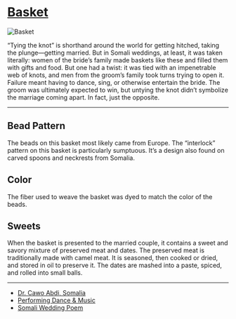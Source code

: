 # [Basket](http://artsmia.github.io/griot/#/o/111099)
![Basket](http://api.artsmia.org/images/111099/medium.jpg)

<p>“Tying the knot” is shorthand around the world for getting hitched, taking the plunge—getting married. But in Somali weddings, at least, it was taken literally: women of the bride’s family made baskets like these and filled them with gifts and food. But one had a twist: it was tied with an impenetrable web of knots, and men from the groom’s family took turns trying to open it. Failure meant having to dance, sing, or otherwise entertain the bride. The groom was ultimately expected to win, but untying the knot didn’t symbolize the marriage coming apart. In fact, just the opposite.</p>

---

## Bead Pattern
<p>The beads on this basket most likely came from Europe. The “interlock” pattern on this basket is particularly sumptuous. It’s a design also found on carved spoons and neckrests from Somalia.</p>

## Color
<p>The fiber used to weave the basket was dyed to match the color of the beads.</p>

## Sweets
<p>When the basket is presented to the married couple, it contains a sweet and savory mixture of preserved meat and dates. The preserved meat is traditionally made with camel meat. It is seasoned, then cooked or dried, and stored in oil to preserve it. The dates are mashed into a paste, spiced, and rolled into small balls.</p>

---

* [Dr. Cawo Abdi, Somalia](../stories/dr-cawo-abdi-somalia.md)
* [Performing Dance & Music](../stories/performing-dance-music.md)
* [Somali Wedding Poem](../stories/somali-wedding-poem.md)
